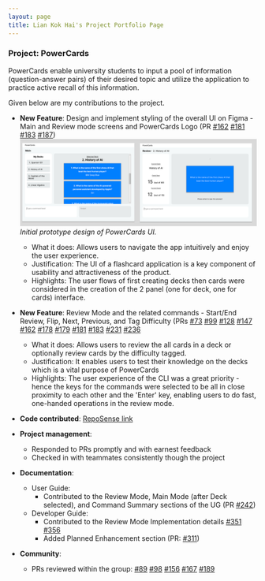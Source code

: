```yaml
---
layout: page
title: Lian Kok Hai's Project Portfolio Page
---
```


### Project: PowerCards

PowerCards enable university students to input a pool of information (question-answer pairs) of their desired topic and utilize the application to practice active recall of this information.

Given below are my contributions to the project.

* **New Feature**: Design and implement styling of the overall UI on Figma - Main and Review mode screens and PowerCards Logo (PR [#162](https://github.com/AY2223S2-CS2103T-W11-3/tp/pull/162) [#181](https://github.com/AY2223S2-CS2103T-W11-3/tp/pull/181) [#183](https://github.com/AY2223S2-CS2103T-W11-3/tp/pull/183) [#187](https://github.com/AY2223S2-CS2103T-W11-3/tp/pull/187))
![old_ui_mockup](../images/old_ui_mockup.png)
*Initial prototype design of PowerCards UI.*

  * What it does: Allows users to navigate the app intuitively and enjoy the user experience.
  * Justification: The UI of a flashcard application is a key component of usability and attractiveness of the product.
  * Highlights: The user flows of first creating decks then cards were considered in the creation of the 2 panel (one for deck, one for cards) interface. 

* **New Feature**: Review Mode and the related commands - Start/End Review, Flip, Next, Previous, and Tag Difficulty (PRs [#73](https://github.com/AY2223S2-CS2103T-W11-3/tp/pull/73) [#99](https://github.com/AY2223S2-CS2103T-W11-3/tp/pull/99) [#128](https://github.com/AY2223S2-CS2103T-W11-3/tp/pull/128) [#147](https://github.com/AY2223S2-CS2103T-W11-3/tp/pull/147) [#162](https://github.com/AY2223S2-CS2103T-W11-3/tp/pull/162) [#178](https://github.com/AY2223S2-CS2103T-W11-3/tp/pull/178) [#179](https://github.com/AY2223S2-CS2103T-W11-3/tp/pull/179) [#181](https://github.com/AY2223S2-CS2103T-W11-3/tp/pull/181) [#183](https://github.com/AY2223S2-CS2103T-W11-3/tp/pull/183) [#231](https://github.com/AY2223S2-CS2103T-W11-3/tp/pull/231) [#236](https://github.com/AY2223S2-CS2103T-W11-3/tp/pull/236)
    * What it does: Allows users to review the all cards in a deck or optionally review cards by the difficulty tagged.
    * Justification: It enables users to test their knowledge on the decks which is a vital purpose of PowerCards
    * Highlights: The user experience of the CLI was a great priority - hence the keys for the commands were selected to be all in close proximity to each other and the 'Enter' key, enabling users to do fast, one-handed operations in the review mode.
    
* **Code contributed**: [RepoSense link](https://nus-cs2103-ay2223s2.github.io/tp-dashboard/?search=11-3&sort=groupTitle&sortWithin=title&timeframe=commit&mergegroup=&groupSelect=groupByRepos&breakdown=true&checkedFileTypes=docs~functional-code~test-code~other&since=2023-02-17&tabOpen=true&tabType=authorship&zFR=false&tabAuthor=unfazing&tabRepo=AY2223S2-CS2103T-W11-3%2Ftp%5Bmaster%5D&authorshipIsMergeGroup=false&authorshipFileTypes=docs~functional-code~test-code&authorshipIsBinaryFileTypeChecked=false&authorshipIsIgnoredFilesChecked=false)

* **Project management**:
    * Responded to PRs promptly and with earnest feedback
    * Checked in with teammates consistently though the project

* **Documentation**:
    * User Guide:
        * Contributed to the Review Mode, Main Mode (after Deck selected), and Command Summary sections of the UG (PR [#242](https://github.com/AY2223S2-CS2103T-W11-3/tp/pull/242))
    * Developer Guide:
        * Contributed to the Review Mode Implementation details [#351](https://github.com/AY2223S2-CS2103T-W11-3/tp/pull/351) [#356](https://github.com/AY2223S2-CS2103T-W11-3/tp/pull/356)
        * Added Planned Enhancement section (PR: [#311](https://github.com/AY2223S2-CS2103T-W11-3/tp/pull/311))

* **Community**:
    * PRs reviewed within the group: [#89](https://github.com/AY2223S2-CS2103T-W11-3/tp/pull/89) [#98](https://github.com/AY2223S2-CS2103T-W11-3/tp/pull/98) [#156](https://github.com/AY2223S2-CS2103T-W11-3/tp/pull/156) [#167](https://github.com/AY2223S2-CS2103T-W11-3/tp/pull/167) [#189](https://github.com/AY2223S2-CS2103T-W11-3/tp/pull/186)
